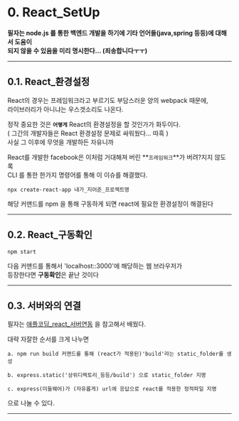 # 0. React_SetUp   

**필자는 node.js 를 통한 백엔드 개발을 하기에 기타 언어들(java,spring 등등)에 대해서 도움이**    
**되지 않을 수 있음을 미리 명시한다... (죄송합니다ㅜㅜ)**   


* * *

## 0.1. React_환경설정   

React의 경우는 프레임워크라고 부르기도 부담스러운 양의 webpack 때문에,   
라이브러리가 아니냐는 우스겟소리도 나온다.  

정작 중요한 것은 **`어떻게`** React의 환경설정을 할 것인가가 화두이다.   
( 그간의 개발자들은 React 환경설정 문제로 싸워웠다... 따흑 )   
사실 그 이후에 무엇을 개발하든 자유니까   

React를 개발한 facebook은 이처럼 거대해져 버린 **`프레임워크`**가 버려?지지 않도록   
CLI 를 통한 한가지 명령어를 통해 이 이슈를 해결했다.   

    npx create-react-app 내가_지어준_프로젝트명

해당 커맨드를 npm 을 통해 구동하게 되면 react에 필요한 환경설정이 해결된다   

* * *

## 0.2. React_구동확인   

    npm start   

다음 커맨드를 통해서 'localhost::3000'에 해당하는 웹 브라우저가   
등장한다면 **구동확인**은 끝난 것이다

* * *
   
## 0.3. 서버와의 연결   

필자는 [애플코딩_react_서버연동][link] 을 참고해서 배웠다.   

[link]: https://codingapple.com/unit/nodejs-react-integration/ "애플코딩_react_서버연동"

대략 자잘한 순서를 크게 나누면    

    a. npm run build 커맨드를 통해 (react가 적용된)'build'라는 static_folder를 생성   

    b. express.static('상위디렉토리_등등/build') 으로 static_folder 지명   

    c. express(미들웨어)가 (자유롭게) url에 응답으로 react를 적용한 정적파일 지명      

으로 나눌 수 있다.

* * *
